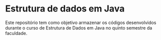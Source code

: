 # Estrutura de dados em Java

Este repositório tem como objetivo armazenar os códigos desenvolvidos durante o curso de Estrutura de Dados em Java no quinto semestre da faculdade.